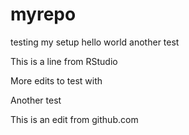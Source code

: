 # myrepo
testing my setup
hello world
another test

This is a line from RStudio

More edits to test with

Another test

This is an edit from github.com
